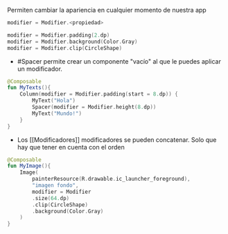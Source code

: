 Permiten cambiar la apariencia en cualquier momento de nuestra app

```Kotlin
modifier = Modifier.<propiedad>

modifier = Modifier.padding(2.dp)
modifier = Modifier.background(Color.Gray)
modifier = Modifier.clip(CircleShape)
```
- #Spacer permite crear un componente "vacío" al que le puedes aplicar un modificador.
```Kotlin
@Composable  
fun MyTexts(){  
    Column(modifier = Modifier.padding(start = 8.dp)) {  
        MyText("Hola")  
        Spacer(modifier = Modifier.height(8.dp))  
        MyText("Mundo!")  
    }  
}
```

- Los [[Modificadores]] modificadores se pueden concatenar.
  Solo que hay que tener en cuenta con el orden
```Kotlin
@Composable  
fun MyImage(){  
    Image(
	    painterResource(R.drawable.ic_launcher_foreground),  
        "imagen fondo",  
        modifier = Modifier
        .size(64.dp)
        .clip(CircleShape)
        .background(Color.Gray)  
    )  
}
```